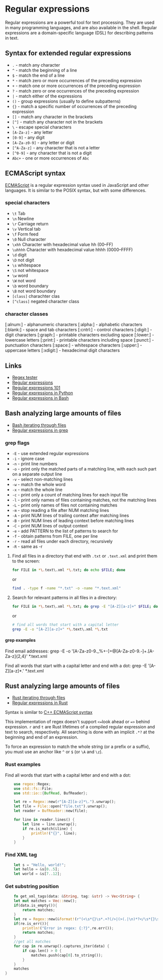 # Regular expressions

Regular expressions are a powerful tool for text processing. They are used in many programming languages, and are also available in the shell. Regular expressions are a domain-specific language (DSL) for describing patterns in text.

## Syntax for extended regular expressions

- `.` - match any character
- `^` - match the beginning of a line
- `$` - match the end of a line
- `*` - match zero or more occurrences of the preceding expression
- `+` - match one or more occurrences of the preceding expression
- `?` - match zero or one occurrences of the preceding expression
- `|` - match either of the expressions
- `()` - group expressions (usually to define subpatterns)
- `{}` - match a specific number of occurrences of the preceding expression
- `[]` - match any character in the brackets
- `[^]` - match any character not in the brackets
- `\` - escape special characters
- `[A-Za-z]` - any letter
- `[0-9]` - any digit
- `[A-Za-z0-9]` - any letter or digit
- `[^A-Za-z]` - any character that is not a letter
- `[^0-9]` - any character that is not a digit   
- `Abc+` - one or more occurrences of `Abc`

## ECMAScript syntax

[ECMAScript](https://cplusplus.com/reference/regex/ECMAScript/) is a regular expression syntax used in JavaScript and other languages. It is similar to the POSIX syntax, but with some differences.

### special characters

- `\t` Tab
- `\n` Newline
- `\r` Carriage return
- `\v` Vertical tab
- `\f` Form feed
- `\0` Null character
- `\xhh` Character with hexadecimal value hh (00–FF)
- `\uhhhh` Character with hexadecimal value hhhh (0000–FFFF)
- `\d` digit
- `\D` not digit
- `\s` whitespace
- `\S` not whitespace
- `\w` word
- `\W` not word
- `\b` word boundary
- `\B` not word boundary
- `[class]` charachter clas 
- `[^class]` negated character class

### character classes

[:alnum:] - alphanumeric characters
[:alpha:] - alphabetic characters
[:blank:] - space and tab characters
[:cntrl:] - control characters
[:digit:] - digit characters
[:graph:] - printable characters excluding space
[:lower:] - lowercase letters
[:print:] - printable characters including space
[:punct:] - punctuation characters
[:space:] - whitespace characters
[:upper:] - uppercase letters
[:xdigit:] - hexadecimal digit characters
## Links

- [Regex tester](https://www.regextester.com/96872)
- [Regular expressions](https://en.wikipedia.org/wiki/Regular_expression)
- [Regular expressions 101](https://regex101.com/)
- [Regular expressions in Python](https://docs.python.org/3/library/re.html)
- [Regular expressions in Bash](https://tldp.org/LDP/abs/html/x17129.html)

## Bash analyzing large amounts of files

- [Bash iterating through files](https://www.digitalocean.com/community/tutorials/workflow-loop-through-files-in-a-directory)
- [Regular expressions in grep](https://www.cyberciti.biz/faq/grep-regular-expressions/)

### grep flags

- `-E` - use extended regular expressions
- `-i` - ignore case
- `-n` - print line numbers
- `-o` - print only the matched parts of a matching line, with each such part on a separate output line
- `-v` - select non-matching lines
- `-w` - match the whole word
- `-x` - match the whole line
- `-c` - print only a count of matching lines for each input file
- `-l` - print only names of files containing matches, not the matching lines
- `-L` - print only names of files not containing matches
- `-m` - stop reading a file after NUM matching lines
- `-A` - print NUM lines of trailing context after matching lines
- `-B` - print NUM lines of leading context before matching lines
- `-C` - print NUM lines of output context
- `-e` - add PATTERN to the list of patterns to search for
- `-f` - obtain patterns from FILE, one per line
- `-r` - read all files under each directory, recursively
- `-R` - same as -r

1. Find all files in a directory that end with `.txt` or `.text.xml` and print them to the screen:
    ```bash
    for FILE in *\.text\.xml *\.txt; do echo $FILE; done
    ```
    or
    ```bash
    find . -type f -name "*.txt" -o -name "*.text.xml"
    ```

2. Search for relevant patterns in all files in a directory:
    ```bash
    for FILE in *\.text\.xml *\.txt; do grep -E "[A-Z][a-z]+" $FILE; done
    ```
    or
    ```bash
    # find all words that start with a capital letter
    grep -E -o "[A-Z][a-z]+" *\.text\.xml *\.txt
    ```

#### grep examples

Find email addresses:
    grep -E -o '[A-Za-z0-9._%+-]+@[A-Za-z0-9.-]+\.[A-Za-z]{2,4}' *\.text\.xml

Find all words that start with a capital letter and end with a dot:
    grep -E '[A-Z][a-z]*\.' *\.text\.xml

## Rust analyzing large amounts of files

- [Rust iterating through files](https://doc.rust-lang.org/std/fs/fn.read_dir.html)
- [Regular expressions in Rust](https://docs.rs/regex/1.7.1/regex/struct.Regex.html)

Syntax is similar to [C++ ECMAScript syntax](https://cplusplus.com/reference/regex/ECMAScript/)

This implementation of regex doesn't support `<=`look ahead or `=>` behind expression. 
`r` and `t` are Rust lifetimes of a compiled regular expression and text to search, respectively.
All searching is done with an implicit `.*?` at the beginning and end of an expression. 

To force an expression to match the whole string (or a prefix or a suffix), you must use an anchor like `^` or `$` (or `\A` and `\z`).

### Rust examples

Find all words that start with a capital letter and end with a dot:
```rust
    use regex::Regex;
    use std::fs::File;
    use std::io::{BufRead, BufReader};

    let re = Regex::new(r"[A-Z][a-z]*\.").unwrap();
    let file = File::open("file.txt").unwrap();
    let reader = BufReader::new(file);

    for line in reader.lines() {
        let line = line.unwrap();
        if re.is_match(&line) {
            println!("{}", line);
        }
    }
```

### Find XML tag

```rust
    let s = "Hello, world!";
    let hello = &s[0..5];
    let world = &s[7..12];
```

### Get substring position

```rust
    fn get_xml_tags(data: &String, tag: &str) -> Vec<String> {
    let mut matches = Vec::new();
    if(data.is_empty()){
        return matches;
    }
    let re = Regex::new(&format!(r"(<\s*{}\s*.+?(/>|(>(.|\n)*?</\s*{}\s*>)))",tag,tag));
    if(re.is_err()){
        println!("Error in regex: {:?}",re.err());
        return matches;
    }
    //get all matches
    for cap in re.unwrap().captures_iter(data) {
        if cap.len() > 0 {
            matches.push(cap[0].to_string());
        }
    }
    matches
}
```

